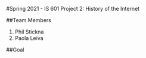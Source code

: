 #Spring 2021 - IS 601 Project 2: History of the Internet

##Team Members

1. Phil Stickna
2. Paola Leiva 

##Goal

